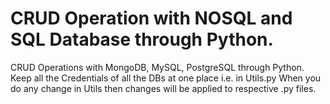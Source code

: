 # CRUD Operation with NOSQL and SQL Database through Python.

CRUD Operations with MongoDB, MySQL, PostgreSQL through Python.
Keep all the Credentials of all the DBs at one place i.e. in Utils.py
When you do any change in Utils then changes will be applied to respective .py files.